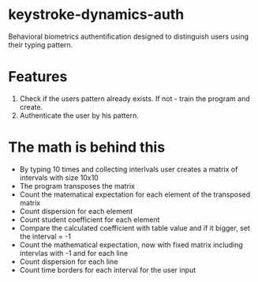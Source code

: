 # keystroke-dynamics-auth

Behavioral biometrics authentification designed to distinguish users using their typing pattern.

# Features
1. Check if the users pattern already exists. If not - train the program and create.
2. Authenticate the user by his pattern.

# The math is behind this

- By typing 10 times and collecting interlvals user creates a matrix of intervals with size 10x10
- The program transposes the matrix
- Count the matematical expectation for each element of the transposed matrix
- Count dispersion for each element
- Count student coefficient for each element
- Compare the calculated coefficient with table value and if it bigger, set the interval = -1
- Count the mathematical expectation, now with fixed matrix including intervlas with -1 and for each line
- Count dispersion for each line
- Count time borders for each interval for the user input
